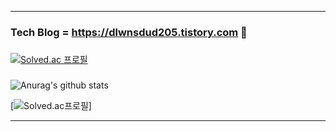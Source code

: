 * * *
### Tech Blog = <https://dlwnsdud205.tistory.com> 🐒 
###
[![Solved.ac 프로필](http://mazassumnida.wtf/api/mini/generate_badge?boj=xb205)](https://solved.ac/xb205)
###
![Anurag's github stats](https://github-readme-stats.vercel.app/api?username=dlwnsdud205&show_icons=true&theme=blue-green) 
<!--[![Solved.ac 프로필](http://mazassumnida.wtf/api/v2/generate_badge?boj=xb205)](https://solved.ac/profile/xb205)-->
[![Solved.ac프로필](http://mazassumnida.wtf/api/v2/generate_badge?boj=xb205)]
* * *
<!--
**dlwnsdud205/dlwnsdud205** is a ✨ _special_ ✨ repository because its `README.md` (this file) appears on your GitHub profile.

Here are some ideas to get you started:

- 🔭 I’m currently working on ...
- 🌱 I’m currently learning ...
- 👯 I’m looking to collaborate on ...
- 🤔 I’m looking for help with ...
- 💬 Ask me about ...
- 📫 How to reach me: ...
- 😄 Pronouns: ...
- ⚡ Fun fact: ...
-->
